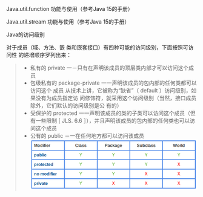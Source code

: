 Java.util.function
功能与使用（参考Java 15的手册）

Java.util.stream
功能与使用（参考Java 15的手册）

Java的访问级别

对于成员（域、方法、嵌 类和嵌套接口）有四种可能的访问级别，下面按照可访问性
的递增顺序罗列出来：
> * 私有的 private 一－只有在声明该成员的顶层类内部才可以访问这个成员
> * 包级私有的 package-private 一一声明该成员的包内部的任何类都可以访问这个
成员 从技术上讲，它被称为“缺省”（ default ）访问级别，如果没有为成员指定访
问修饰符，就采用这个访问级别（当然，接口成员除外，它们默认的访问级别是公
有的）
> * 受保护的 protected 一一声明该成员的类的子类可以访问这个成员（但有一些限制
[ JLS. 6.6 ］），并且声明该成员的包内部的任何类也可以访问这个成员
> * 公有的 public －一在任何地方都可以访问该成员
![java access](./images/java/java-access.png)

